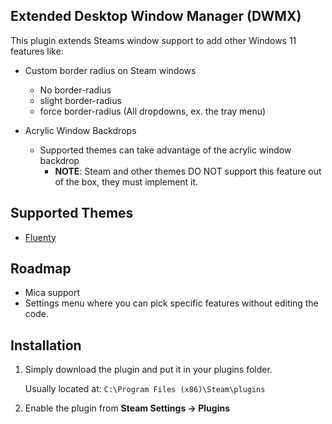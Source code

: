 ## Extended Desktop Window Manager (DWMX)

This plugin extends Steams window support to add other Windows 11 features like: 

* Custom border radius on Steam windows
    * No border-radius
    * slight border-radius
    * force border-radius (All dropdowns, ex. the tray menu)

* Acrylic Window Backdrops
    * Supported themes can take advantage of the acrylic window backdrop
        * **NOTE**: Steam and other themes DO NOT support this feature out of the box, they must implement it.


## Supported Themes

* [Fluenty](https://steambrew.app/fluenty-steam)


## Roadmap

* Mica support
* Settings menu where you can pick specific features without editing the code. 


## Installation

1. Simply download the plugin and put it in your plugins folder. 

    Usually located at: `C:\Program Files (x86)\Steam\plugins`

1. Enable the plugin from **Steam Settings -> Plugins**
